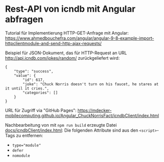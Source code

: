 # Rest-API von icndb mit Angular abfragen #


Tutorial für Implementierung HTTP-GET-Anfrage mit Angular:
https://www.ahmedbouchefra.com/angular/angular-9-8-example-import-httpclientmodule-and-send-http-ajax-requests/


Beispiel für JSON-Dokument, das für HTTP-Request an URL http://api.icndb.com/jokes/random/ zurückgeliefert wird:
````
{
    "type": "success",
    "value": {
        "id": 617,
        "joke": "Chuck Norris doesn't turn on his faucet, he stares at it until it cries.",
        "categories": []
    }
}
````

URL für Zugriff via "GitHub Pages":  https://mdecker-mobilecomputing.github.io/Angular_ChuckNorrisFact/icndbClient/index.html

Nachbearbeitung von mit `npm run build` erzeugte Datei [docs/icndbClient/index.html](docs/icndbClient/index.html):
Die folgenden Attribute sind aus den `<script>`-Tags zu entfernen:
* `type="module"`
* `defer`
* `nomodule`
